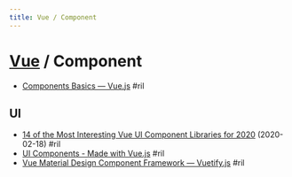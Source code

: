 ```yaml
---
title: Vue / Component
---
```

# [Vue](vue.md) / Component

  - [Components Basics — Vue\.js](https://vuejs.org/v2/guide/components.html) #ril

## UI

  - [14 of the Most Interesting Vue UI Component Libraries for 2020](https://www.codeinwp.com/blog/vue-ui-component-libraries/) (2020-02-18) #ril
  - [UI Components \- Made with Vue\.js](https://madewithvuejs.com/ui-components) #ril
  - [Vue Material Design Component Framework — Vuetify\.js](https://vuetifyjs.com/en/) #ril
